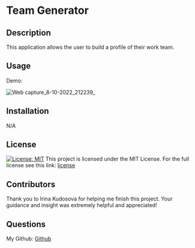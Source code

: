# Team Generator

## Description
This application allows the user to build a profile of their work team.

## Usage
Demo:

![Web capture_8-10-2022_212239_](https://user-images.githubusercontent.com/110785267/194733182-3f13ef3c-f8fd-4409-8aef-ad31fba22b06.jpeg)
## Installation
N/A

## License
[![License: MIT](https://img.shields.io/badge/License-MIT-red.svg)](https://opensource.org/licenses/MIT)
This project is licensed under the MIT License. For the full license see this link: [license](https://opensource.org/licenses/MIT)

## Contributors
Thank you to Irina Kudosova for helping me finish this project. Your guidance and insight was extremely helpful and appreciated!

## Questions
My Github: [Github](https://github.com/Aveheart)